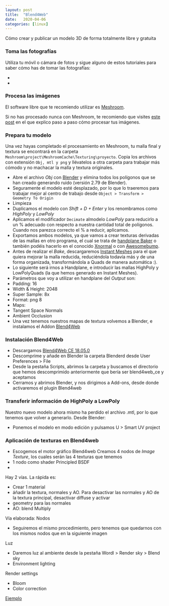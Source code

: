 ```yaml
---
layout: post
title:  "Blend4Web"
date:   2020-04-06
categories: [linux]
---
```


Cómo crear y publicar un modelo 3D de forma totalmente libre y gratuita

### Toma las fotografías

Utiliza tu móvil o cámara de fotos y sigue alguno de estos tutoriales para saber cómo has de tomar las fotografías:

+ 
+

### Procesa las imágenes

El software libre que te recomiendo utilizar es [Meshroom](https://alicevision.org/#meshroom).

Si no has procesado nunca con Meshroom, te recomiendo que visites [este post]() en el que explico paso a paso
cómo procesar tus imágenes.

### Prepara tu modelo

Una vez hayas completado el procesamiento en Meshroom, tu malla final y textura se encontrará en la carpeta `Meshroom\project\MeshroomCache\Texturing\proyecto`. Copia los archivos con extensión `Obj, mtl y png` y llévatelos a otra carpeta para trabajar más cómodo y no machacar la malla y textura originales.


+ Abre el archivo *Obj* con [Blender](https://www.blender.org/) y elimina todos los polígonos que se han creado generando ruido (versión 2.79 de Blender).
+ Seguramente el modelo esté desplazado, por lo que lo traeremos para trabajar mejor al centro de trabajo desde `Object > Transform > Geometry To Origin`
+ Limpieza
+ Duplicamos el modelo con *Shift + D + Enter* y los renombramos como *HighPoly* y *LowPoly*
+ Aplicamos el modificador `Decimate` almodelo *LowPoly* para reducirlo a un % adecuado con respecto a nuestra cantidad total de polígonos. Cuando nos parezca correcto el % a reducir, aplicamos.
+ Exportamos ambos modelos, ya que vamos a crear texturas derivadas de las mallas en otro programa, el cual se trata de [handplane Baker](http://handplane3d.com/) o también podéis hacerlo en el conocido [Xnormal](https://xnormal.net/?lang=en) o con [Awesomebump](https://sourceforge.net/projects/awesomebump.mirror/). 
+ Antes de realizar el *Bake*, descargaremos [Instant Meshes](https://github.com/wjakob/instant-meshes) para el que quiera mejorar la malla reducida, reduciéndola todavía más y de una forma organizada, transformándola a Quads de manera automática :).
+ Lo siguiente será irnos a Handplane, e introducir las mallas HighPoly y LowPolyQuads (la que hemos generado en Instant Meshes).
 + Parámetros que voy a utilizar en handplane del *Output* son:
  + Padding: 16
  + Width & Height: 2048
  + Super Sample: 8x
  + Format: png 8
 + Maps:
  + Tangent Space Normals
  + Ambient Occlusion
+ Una vez tenemos nuestros mapas de textura volvemos a Blender, e instalamos el Addon [Blend4Web](https://www.blend4web.com/)



### Instalación Blend4Web

+ Descargamos [Blend4Web CE 18.05.0](https://www.blend4web.com/en/downloads/)
+ Descomprime y añade en Blender la carpeta Blenderd desde User Preferences > File 
+ Desde la pestaña Scripts, abrimos la carpeta y buscamos el directorio que hemos descomprimido anteriormente que bería ser blend4web_ce y aceptamos
+ Cerramos y abrimos Blender, y nos dirigimos a Add-ons, desde donde activaremos el plugin Blend4web

### Transferir información de HighPoly a LowPoly
Nuestro nuevo modelo ahora mismo ha perdido el archivo .mtl, por lo que tenemos que volver a generarlo. Desde Blender:
+ Ponemos el modelo en modo edición y pulsamos U > Smart UV project

### Aplicación de texturas en Blend4web
 
+ Escogemos el motor gráfico Blend4web
Creamos 4 nodos de *Image Texture*, los cuales serán las 4 texturas que tenemos
+ 1 nodo como shader Principled BSDF
+ 

Hay 2 vías. La rápida es:
+ Crear 1 material
 + áñadir la textura, normales y AO. Para desactivar las normales y AO de la textura principal, desactivar diffuse y activar 
 + geometry para las normales
 + AO: blend Multiply

Vía elaborada: Nodos
+ Seguiremos el mismo procedimiento, pero tenemos que quedarnos con los mismos nodos que en la siguiente imagen


Luz
+ Daremos luz al ambiente desde la pestaña Wordl > Render sky > Blend sky 
+ Environment lighting

Render settings
+ Bloom
+ Color correction



[Ejemplo](https://joancano.github.io/static/projects/web/blend4web/poma_b4w.html)